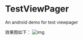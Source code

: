 # TestViewPager
An android demo for test viewpager

效果图如下：
![img](https://github.com/ytuglt/TestViewPager/tree/master/images/show.gif)
